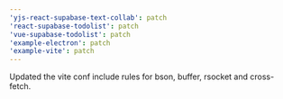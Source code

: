 ```yaml
---
'yjs-react-supabase-text-collab': patch
'react-supabase-todolist': patch
'vue-supabase-todolist': patch
'example-electron': patch
'example-vite': patch
---
```


Updated the vite conf include rules for bson, buffer, rsocket and cross-fetch.
